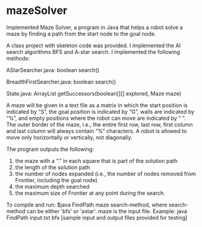 # mazeSolver

Implemented Maze Solver, a program in Java that helps a robot solve a maze by finding a path from the start node to the goal node.

A class project with skeleton code was provided. I implemented the AI search algorithms BFS and A-star search. I implemented the following methods:

AStarSearcher.java: boolean search()

BreadthFirstSearcher.java: boolean search()

State.java: ArrayList<State> getSuccessors(boolean[][] explored, Maze maze)
  
  A maze will be given in a text file as a matrix in which the start position is indicated by “S”, the goal position is indicated by “G”, walls are indicated by “%”, and empty positions where the robot can move are indicated by “ “. The outer border of the maze, i.e., the entire first row, last row, first column and last column will always contain “%” characters. A robot is allowed to move only horizontally or vertically, not diagonally.
  
  The program outputs the following:
1. the maze with a “.” in each square that is part of the solution path
2. the length of the solution path
3. the number of nodes expanded (i.e., the number of nodes removed from Frontier, including the goal node)
4. the maximum depth searched
5. the maximum size of Frontier at any point during the search.  

To compile and run:
$java FindPath maze search-method, where search-method can be either 'bfs' or 'astar'. maze is the input file. 
Example: java FindPath input.txt bfs
[sample input and output files provided for testing]
